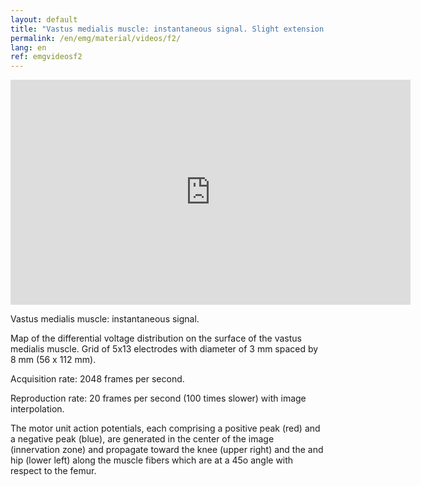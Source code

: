 ```yaml
---
layout: default
title: "Vastus medialis muscle: instantaneous signal. Slight extension of the leg."
permalink: /en/emg/material/videos/f2/
lang: en
ref: emgvideosf2
---
```


<iframe width="640" height="360" src="https://www.youtube-nocookie.com/embed/K1DDA5LbZus?si=v8zUTVa3Idp7l-ZM&rel=0" title="YouTube video player" frameborder="0" allow="accelerometer; autoplay; clipboard-write; encrypted-media; gyroscope; picture-in-picture; web-share" allowfullscreen></iframe>

Vastus medialis muscle: instantaneous signal.

Map of the differential voltage distribution on the surface of the vastus medialis muscle. Grid of 5x13 electrodes with diameter of 3 mm spaced by 8 mm (56 x 112 mm).

Acquisition rate: 2048 frames per second.

Reproduction rate: 20 frames per second (100 times slower) with image interpolation.

The motor unit action potentials, each comprising a positive peak (red) and a negative peak (blue), are generated in the center of the image (innervation zone) and propagate toward the knee (upper right) and the and hip (lower left) along the muscle fibers which are at a 45o angle with respect to the femur.